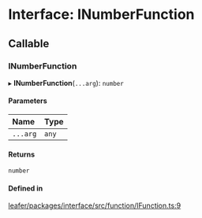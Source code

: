 # Interface: INumberFunction

## Callable

### INumberFunction

▸ **INumberFunction**(`...arg`): `number`

#### Parameters

| Name | Type |
| :------ | :------ |
| `...arg` | `any` |

#### Returns

`number`

#### Defined in

[leafer/packages/interface/src/function/IFunction.ts:9](https://github.com/leaferjs/leafer/blob/8db572e/packages/interface/src/function/IFunction.ts#L9)
